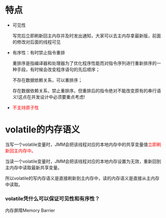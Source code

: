 # 特点

- 可见性

  写完后立即刷新回主内存并及时发出通知，大家可以去主内存拿最新版，前面的修改对后面的线程可见

- 有序性：有时禁止指令重排

  重排序是指编译器和处理器为了优化程序性能而对指令序列进行重新排序的一种手段，有时候会改变程序语句的先后顺序；

  不存在数据依赖关系，可以重排序；

  存在数据依赖关系，禁止重排序。但重排后的指令绝对不能改变原有的串行语义!这点在并发设计中必须要重点考虑!

- <font color = 'red'>不支持原子性</font>

# volatile的内存语义

当写一个volatile变量时，JMM会把该线程对应的本地内存中的共享变量值<font color = 'red'>立即刷新回主内存中。</font>

当读一个volatile变量时，JMM会把该线程对应的本地内存设置为无效，重新回到主内存中读取最新共享变量。

所以volatile的写内存语义是直接刷新到主内存中，读的内存语义是直接从主内存中读取。

### volatile凭什么可以保证可见性和有序性？

内存屏障Memory Barrier




